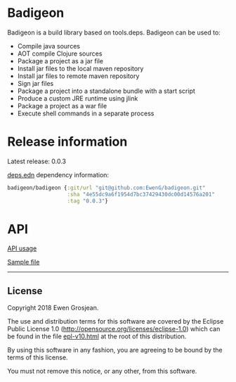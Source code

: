 # Badigeon

Badigeon is a build library based on tools.deps. Badigeon can be used to:

- Compile java sources
- AOT compile Clojure sources
- Package a project as a jar file
- Install jar files to the local maven repository
- Install jar files to remote maven repository
- Sign jar files
- Package a project into a standalone bundle with a start script
- Produce a custom JRE runtime using jlink
- Package a project as a war file
- Execute shell commands in a separate process

# Release information

Latest release: 0.0.3

[deps.edn](https://clojure.org/guides/deps_and_cli) dependency information:

```clojure
badigeon/badigeon {:git/url "git@github.com:EwenG/badigeon.git"
                   :sha "4e55dc9a6f1954d7bc37429430dc00d14576a201"
                   :tag "0.0.3"}
```

# API

[API usage](https://github.com/EwenG/badigeon/blob/master/API.md)

[Sample file](https://github.com/EwenG/badigeon/blob/master/sample/badigeon/sample.clj)

---

## License

Copyright 2018 Ewen Grosjean.

The use and distribution terms for this software are covered by the
Eclipse Public License 1.0 (http://opensource.org/licenses/eclipse-1.0)
which can be found in the file [epl-v10.html](epl-v10.html) at the root of this distribution.

By using this software in any fashion, you are agreeing to be bound by
the terms of this license.

You must not remove this notice, or any other, from this software.
